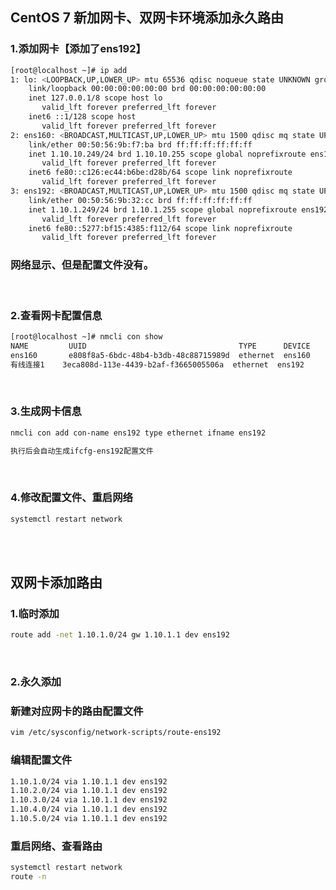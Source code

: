 ## CentOS 7 新加网卡、双网卡环境添加永久路由

### 1.添加网卡【添加了ens192】

```sh
[root@localhost ~]# ip add
1: lo: <LOOPBACK,UP,LOWER_UP> mtu 65536 qdisc noqueue state UNKNOWN group default qlen 1000
    link/loopback 00:00:00:00:00:00 brd 00:00:00:00:00:00
    inet 127.0.0.1/8 scope host lo
       valid_lft forever preferred_lft forever
    inet6 ::1/128 scope host 
       valid_lft forever preferred_lft forever
2: ens160: <BROADCAST,MULTICAST,UP,LOWER_UP> mtu 1500 qdisc mq state UP group default qlen 1000
    link/ether 00:50:56:9b:f7:ba brd ff:ff:ff:ff:ff:ff
    inet 1.10.10.249/24 brd 1.10.10.255 scope global noprefixroute ens160
       valid_lft forever preferred_lft forever
    inet6 fe80::c126:ec44:b6be:d28b/64 scope link noprefixroute 
       valid_lft forever preferred_lft forever
3: ens192: <BROADCAST,MULTICAST,UP,LOWER_UP> mtu 1500 qdisc mq state UP group default qlen 1000
    link/ether 00:50:56:9b:32:cc brd ff:ff:ff:ff:ff:ff
    inet 1.10.1.249/24 brd 1.10.1.255 scope global noprefixroute ens192
       valid_lft forever preferred_lft forever
    inet6 fe80::5277:bf15:4385:f112/64 scope link noprefixroute 
       valid_lft forever preferred_lft forever

```

### 网络显示、但是配置文件没有。

<br/>

### 2.查看网卡配置信息

```sh
[root@localhost ~]# nmcli con show
NAME         UUID                                  TYPE      DEVICE 
ens160       e808f8a5-6bdc-48b4-b3db-48c88715989d  ethernet  ens160 
有线连接1    3eca808d-113e-4439-b2af-f3665005506a  ethernet  ens192 

```

<br/>

### 3.生成网卡信息

```sh
nmcli con add con-name ens192 type ethernet ifname ens192

执行后会自动生成ifcfg-ens192配置文件
```

<br/>

### 4.修改配置文件、重启网络

```sh
systemctl restart network
```

<br/>

<br/>

## 双网卡添加路由

### 1.临时添加

```sh
route add -net 1.10.1.0/24 gw 1.10.1.1 dev ens192
```

<br/>

### 2.永久添加

### 新建对应网卡的路由配置文件

```sh
vim /etc/sysconfig/network-scripts/route-ens192
```

### 编辑配置文件

```sh
1.10.1.0/24 via 1.10.1.1 dev ens192
1.10.2.0/24 via 1.10.1.1 dev ens192
1.10.3.0/24 via 1.10.1.1 dev ens192
1.10.4.0/24 via 1.10.1.1 dev ens192
1.10.5.0/24 via 1.10.1.1 dev ens192

```

### 重启网络、查看路由

```sh
systemctl restart network
route -n
```
